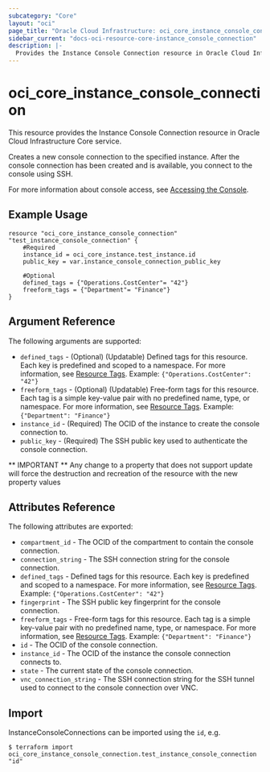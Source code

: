 ```yaml
---
subcategory: "Core"
layout: "oci"
page_title: "Oracle Cloud Infrastructure: oci_core_instance_console_connection"
sidebar_current: "docs-oci-resource-core-instance_console_connection"
description: |-
  Provides the Instance Console Connection resource in Oracle Cloud Infrastructure Core service
---
```


# oci_core_instance_console_connection
This resource provides the Instance Console Connection resource in Oracle Cloud Infrastructure Core service.

Creates a new console connection to the specified instance.
After the console connection has been created and is available,
you connect to the console using SSH.

For more information about console access, see [Accessing the Console](https://docs.cloud.oracle.com/iaas/Content/Compute/References/serialconsole.htm).


## Example Usage

```hcl
resource "oci_core_instance_console_connection" "test_instance_console_connection" {
	#Required
	instance_id = oci_core_instance.test_instance.id
	public_key = var.instance_console_connection_public_key

	#Optional
	defined_tags = {"Operations.CostCenter"= "42"}
	freeform_tags = {"Department"= "Finance"}
}
```

## Argument Reference

The following arguments are supported:

* `defined_tags` - (Optional) (Updatable) Defined tags for this resource. Each key is predefined and scoped to a namespace. For more information, see [Resource Tags](https://docs.cloud.oracle.com/iaas/Content/General/Concepts/resourcetags.htm).  Example: `{"Operations.CostCenter": "42"}` 
* `freeform_tags` - (Optional) (Updatable) Free-form tags for this resource. Each tag is a simple key-value pair with no predefined name, type, or namespace. For more information, see [Resource Tags](https://docs.cloud.oracle.com/iaas/Content/General/Concepts/resourcetags.htm).  Example: `{"Department": "Finance"}` 
* `instance_id` - (Required) The OCID of the instance to create the console connection to.
* `public_key` - (Required) The SSH public key used to authenticate the console connection.


** IMPORTANT **
Any change to a property that does not support update will force the destruction and recreation of the resource with the new property values

## Attributes Reference

The following attributes are exported:

* `compartment_id` - The OCID of the compartment to contain the console connection.
* `connection_string` - The SSH connection string for the console connection.
* `defined_tags` - Defined tags for this resource. Each key is predefined and scoped to a namespace. For more information, see [Resource Tags](https://docs.cloud.oracle.com/iaas/Content/General/Concepts/resourcetags.htm).  Example: `{"Operations.CostCenter": "42"}` 
* `fingerprint` - The SSH public key fingerprint for the console connection.
* `freeform_tags` - Free-form tags for this resource. Each tag is a simple key-value pair with no predefined name, type, or namespace. For more information, see [Resource Tags](https://docs.cloud.oracle.com/iaas/Content/General/Concepts/resourcetags.htm).  Example: `{"Department": "Finance"}` 
* `id` - The OCID of the console connection.
* `instance_id` - The OCID of the instance the console connection connects to.
* `state` - The current state of the console connection.
* `vnc_connection_string` - The SSH connection string for the SSH tunnel used to connect to the console connection over VNC. 

## Import

InstanceConsoleConnections can be imported using the `id`, e.g.

```
$ terraform import oci_core_instance_console_connection.test_instance_console_connection "id"
```

